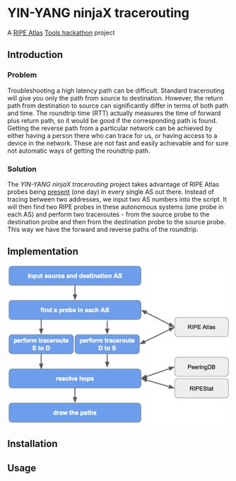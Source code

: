 # YIN-YANG ninjaX tracerouting
A [RIPE Atlas][1] [Tools hackathon][2] project

[1]: https://atlas.ripe.net/ "atlas.ripe.net"
[2]: https://atlas.ripe.net/hackathon/tools-2015/ "atlas.ripe.net/hackathon/tools-2015"


## Introduction
### Problem
Troubleshooting a high latency path can be difficult. Standard tracerouting will give you only the path from source to destination. However, the return path from destination to source can significantly differ in terms of both path and time. The roundtrip time (RTT) actually measures the time of forward plus return path, so it would be good if the corresponding path is found.
Getting the reverse path from a particular network can be achieved by either having a person there who can trace for us, or having access to a device in the network. These are not fast and easily achievable and for sure not automatic ways of getting the roundtrip path.
### Solution
The *YIN-YANG ninjaX tracerouting* project takes advantage of RIPE Atlas probes being [present][3] (one day) in every single AS out there. Instead of tracing between two addresses, we input two AS numbers into the script. It will then find two RIPE probes in these autonomous systems (one probe in each AS) and perform two traceroutes - from the source probe to the destination probe and then from the destination probe to the source probe. This way we have the forward and reverse paths of the roundtrip.

[3]: https://atlas.ripe.net/results/maps/network-coverage/ "atlas.ripe.net/results/maps/network-coverage"

## Implementation
![Workflow diagram](https://github.com/bigzaqui/yinyang/blob/master/README.resource/workflow.png)

## Installation


## Usage


